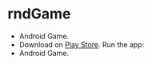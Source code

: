 # rndGame
* Android Game.
* Download on [Play Store](https://play.google.com/store/apps/details?id=com.diegoee.rndgame).
Run the app:
* Android Game.

